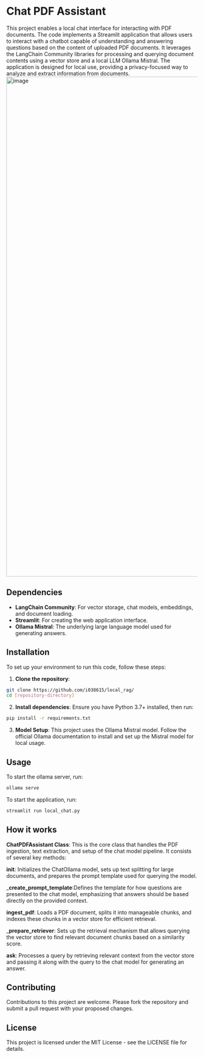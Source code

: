 # Chat PDF Assistant
This project enables a local chat interface for interacting with PDF documents.
The code implements a Streamlit application that allows users to interact with a chatbot capable of understanding and answering questions based on the content of uploaded PDF documents. It leverages the LangChain Community libraries for processing and querying document contents using a vector store and a local LLM Ollama Mistral. The application is designed for local use, providing a privacy-focused way to analyze and extract information from documents.
<img width="1312" alt="image" src="https://github.com/i038615/local_rag/assets/44123175/19d2c328-725f-4e74-b6f6-2ba07feb341f">

## Dependencies
- **LangChain Community**: For vector storage, chat models, embeddings, and document loading.
- **Streamlit**: For creating the web application interface.
- **Ollama Mistral**: The underlying large language model used for generating answers.

## Installation
To set up your environment to run this code, follow these steps:
1. **Clone the repository**:
```bash
git clone https://github.com/i038615/local_rag/
cd [repository-directory]
```
2. **Install dependencies**:
Ensure you have Python 3.7+ installed, then run:
```bash
pip install -r requirements.txt
```
3. **Model Setup**:
This project uses the Ollama Mistral model. Follow the official Ollama documentation to install and set up the Mistral model for local usage.

## Usage
To start the ollama server, run:
```bash
ollama serve
```
To start the application, run:
```bash
streamlit run local_chat.py
```

## How it works
__ChatPDFAssistant Class__: 
This is the core class that handles the PDF ingestion, text extraction, and setup of the chat model pipeline. 
It consists of several key methods:

____init____: Initializes the ChatOllama model, sets up text splitting for large documents, and prepares the prompt template used for querying the model.

___create_prompt_template__:Defines the template for how questions are presented to the chat model, emphasizing that answers should be based directly on the provided context.

__ingest_pdf__: Loads a PDF document, splits it into manageable chunks, and indexes these chunks in a vector store for efficient retrieval.

___prepare_retriever__: Sets up the retrieval mechanism that allows querying the vector store to find relevant document chunks based on a similarity score.

__ask__: Processes a query by retrieving relevant context from the vector store and passing it along with the query to the chat model for generating an answer.

## Contributing

Contributions to this project are welcome. Please fork the repository and submit a pull request with your proposed changes.

## License

This project is licensed under the MIT License - see the LICENSE file for details.
